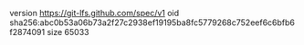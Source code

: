 version https://git-lfs.github.com/spec/v1
oid sha256:abc0b53a06b73a2f27c2938ef19195ba8fc5779268c752eef6c6bfb6f2874091
size 65033
